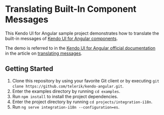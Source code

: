 # Translating Built-In Component Messages

This Kendo UI for Angular sample project demonstrates how to translate the built-in messages of [Kendo UI for Angular components](https://www.telerik.com/kendo-angular-ui/components/).

The demo is referred to in the [Kendo UI for Angular official documentation](https://www.telerik.com/kendo-angular-ui/components) in the article on [translating messages](https://www.telerik.com/kendo-angular-ui/components/globalization/localization/messages/).

## Getting Started

1. Clone this repository by using your favorite Git client or by executing `git clone https://github.com/telerik/kendo-angular.git`.
1. Enter the examples directory by running `cd examples`.
1. Run `npm install` to install the project dependencies.
1. Enter the project directory by running `cd projects/integration-i18n`.
1. Run `ng serve integration-i18n --configuration=es`.
